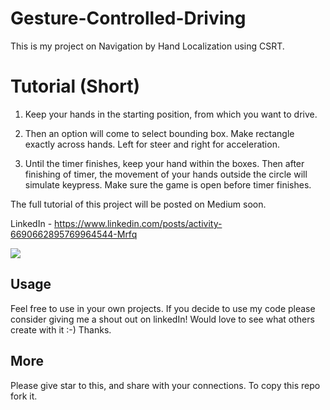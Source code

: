 # Gesture-Controlled-Driving

This is my project on Navigation by Hand Localization using CSRT.

# Tutorial (Short)

1. Keep your hands in the starting position, from which you want to drive.

2. Then an option will come to select bounding box. Make rectangle exactly across hands. Left for steer and right for acceleration.

3. Until the timer finishes, keep your hand within the boxes. Then after finishing of timer, the movement of your hands outside the circle will simulate keypress. Make sure the game is open before timer finishes.

The full tutorial of this project will be posted on Medium soon.

LinkedIn - https://www.linkedin.com/posts/activity-6690662895769964544-Mrfq

![](https://github.com/malraharsh/Gesture-Controlled-Driving/blob/master/Hand%20Gesture.png)

## Usage

Feel free to use in your own projects. If you decide to use my code please consider giving me a shout out on linkedIn! Would love to see what others create with it :-) Thanks.

## More

Please give star to this, and share with your connections. To copy this repo fork it.
